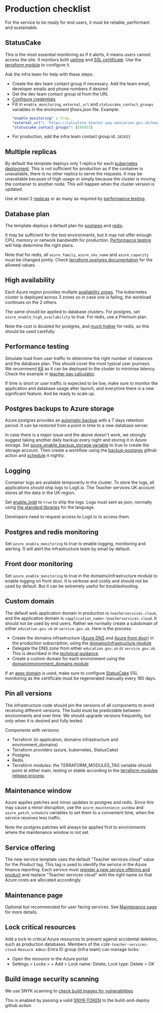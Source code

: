 # Production checklist

For the service to be ready for end users, it must be reliable, performant and sustainable.

## StatusCake
This is the most essential monitoring as if it alerts, it means users cannot access the site. It monitors both [uptime](https://www.statuscake.com/features/uptime/) and [SSL certificate](https://www.statuscake.com/features/ssl/). Use the [terraform module](https://github.com/DFE-Digital/terraform-modules/blob/main/monitoring/statuscake/README.md) to configure it.

Ask the infra team for help with these steps:
- Create the dev team contact group if necessary. Add the team email, developer emails and phone numbers if desired
- Get the dev team contact group id from the URL
- [Configure credentials](onboard-service.md#configure-statuscake-credentials)
- Fill in `enable_monitoring`, `external_url` and `statuscake_contact_groups` variables in the environment *tfvars.json* file. Example:
  ```yaml
  "enable_monitoring" : true,
  "external_url": "https://calculate-teacher-pay.education.gov.uk/healthcheck",
  "statuscake_contact_groups": [195955]
  ```
- For production, add the infra team contact group id: `282453`

## Multiple replicas
By default the template deploys only 1 replica for each [kubernetes deployment](https://kubernetes.io/docs/concepts/workloads/controllers/deployment/). This is not sufficient for production as if the container is unavailable, there is no other replica to serve the requests. It may be unavailable because of high usage or simply because the cluster is moving the container to another node. This will happen when the cluster version is updated.

Use at least 2 [replicas](https://github.com/DFE-Digital/terraform-modules/blob/04895b849cd5124e615b4e6b1850c0d918d4d081/aks/application/variables.tf#L32) or as many as required by [performance testing](#performance-testing).

## Database plan
The template deploys a default plan for [postgres](https://github.com/DFE-Digital/terraform-modules/blob/83801213853ed1e4b4bdcb8d36773c8683ff010f/aks/postgres/variables.tf#L82) and [redis](https://github.com/DFE-Digital/terraform-modules/blob/83801213853ed1e4b4bdcb8d36773c8683ff010f/aks/redis/variables.tf#L63-L71).

It may be sufficient for the test environments, but it may not offer enough CPU, memory or network bandwidth for production. [Performance testing](#performance-testing) will help determine the right plans.

Note that for redis, all `azure_family`, `azure_sku_name` and `azure_capacity` must be changed jointly. Check [terraform postgres documentation](https://registry.terraform.io/providers/hashicorp/azurerm/latest/docs/resources/postgresql_flexible_server) for the allowed values.

## High availability
Each Azure region provides multiple [availability zones](https://learn.microsoft.com/en-us/azure/reliability/availability-zones-overview). The kubernetes cluster is deployed across 3 zones so in case one is failing, the workload continues on the 2 others.

The same should be applied to database clusters. For postgres, set `azure_enable_high_availability` to true. For redis, use a Premium plan.

Note the cost is doubled for postgres, and [much higher](https://azure.microsoft.com/en-gb/pricing/details/cache/) for redis, so this should be used carefully.

## Performance testing
Simulate load from user traffic to determine the right number of instances and the database plan. This should cover the most typical user journeys. We recommend [K6](https://k6.io/) as it can be deployed to the cluster to minimise latency. Check the example in [teacher pay calculator](https://github.com/DFE-Digital/teacher-pay-calculator/tree/main/load_testing).

If time is short or user traffic is expected to be low, make sure to monitor the application and database usage after launch, and everytime there is a new significant feature. And be ready to scale up.

## Postgres backups to Azure storage
Azure postgres provides an [automatic backup](https://learn.microsoft.com/en-us/azure/postgresql/flexible-server/concepts-backup-restore) with a 7 days retention period. It can be restored from a point in time to a new database server.

In case there is a major issue and the above doesn't work, we strongly suggest taking another daily backup every night and storing it in Azure storage. Set [azure_enable_backup_storage variable](https://github.com/DFE-Digital/terraform-modules/blob/83801213853ed1e4b4bdcb8d36773c8683ff010f/aks/postgres/variables.tf#L132) to true to create the storage account. Then create a workflow using the [backup-postgres](https://github.com/DFE-Digital/github-actions/tree/master/backup-postgres) github action and [schedule](https://docs.github.com/en/actions/using-workflows/events-that-trigger-workflows#schedule) it nightly.

## Logging
Container logs are available temporarily in the cluster. To store the logs, all applications should ship logs to Logit.io. The Teacher services UK account stores all the data in the UK region.

Set [enable_logit](https://github.com/DFE-Digital/terraform-modules/blob/eae51cf1b82b5eb5a4fe6cafd76d50c8469b4aad/aks/application/variables.tf#L151) to `true` to ship the logs. Logs must sent as json, normally using [the standard libraries](https://technical-guidance.education.gov.uk/infrastructure/monitoring/logit/) for the language.

Developers need to request access to Logit.io to access them.

## Postgres and redis monitoring
Set `azure_enable_monitoring` to true to enable logging, monitoring and alerting. It will alert the infrastructure team by email by default.

## Front door monitoring
Set `azure_enable_monitoring` to true in the domains/infrastructure module to enable logging on front door. It is  verbose and costly and should not be used by default. But it can be extremely useful for troubleshooting.

## Custom domain
The default web application domain in production is `teacherservices.cloud`, and the application domain is `<application_name>.teacherservices.cloud`. It should not be used by end users. Rather we normally create a subdomain of either `education.gov.uk` or `service.gov.uk`. Here is the process:

- Create the domains infrastructure ([Azure DNS](https://learn.microsoft.com/en-us/azure/dns/dns-overview) and [Azure front door](https://learn.microsoft.com/en-us/azure/frontdoor/front-door-overview)) in the production subscription, using the [domains/infrastructure module](https://github.com/DFE-Digital/terraform-modules/tree/main/domains/infrastructure)
- Delegate the DNS zone from either `education.gov.uk` or `service.gov.uk`. This is described in the [technical guidance](https://technical-guidance.education.gov.uk/infrastructure/hosting/dns/).
- Create a custom domain for each environment using the [domain/environment_domains module](https://github.com/DFE-Digital/terraform-modules/tree/main/domains/environment_domains)

If an [apex domain](https://learn.microsoft.com/en-us/azure/frontdoor/apex-domain) is used, make sure to configure [StatusCake](#statuscake) SSL monitoring as the certificate must be regenerated manually every 180 days.

## Pin all versions
The infrastructure code should pin the versions of all components to avoid receiving different versions. The build must be predictable between environments and over time. We should upgrade versions frequently, but only when it is desired and fully tested.

Components with versions:

- Terraform (in application, domains infrastructure and environment_domains)
- Terraform providers (azure, kubernetes, StatusCake)
- Postgres
- Redis
- Terraform modules: the TERRAFORM_MODULES_TAG variable should point at either main, testing or stable according to the [terraform modules release process](https://github.com/DFE-Digital/terraform-modules/blob/main/README.md#references)

## Maintenance window
Azure applies patches and minor updates to postgres and redis. Since this may cause a minor disruption, use the `azure_maintenance_window` and `azure_patch_schedule` variables to set them to a convenient time, when the service receives less traffic.

Note the postgres patches will always be applied first to environments where the maintenance window is not set.

## Service offering
The new service template uses the default "Teacher services cloud" value for the *Product* tag. This tag is used to identify the service in the Azure finance reporting. Each service must [register a new service offering and product](https://educationgovuk.sharepoint.com/sites/teacher-services-infrastructure/SitePages/Create-a-service-offering.aspx) and replace "Teacher services cloud" with the right name so that Azure costs are allocated accordingly.

## Maintenance page
Optional but recommended for user facing services. See [Maintenance page](maintenance-page.md) for more details.

## Lock critical resources
Add a lock to critical Azure resources to prevent against accidental deletion, such as production databases. Members of the `s189-teacher-services-cloud-ResLock Admin` Entra ID group (infra team) can manage locks.
- Open the resource in the Azure portal
- Settings > Locks > + Add > Lock name: Delete, Lock type: Delete > OK

## Build image security scanning
We use SNYK scanning to [check build images for vulnerabilities](https://educationgovuk.sharepoint.com/sites/teacher-services-infrastructure/SitePages/Testing-software.aspx).

This is enabled by passing a valid [SNYK-TOKEN](https://github.com/DFE-Digital/teacher-services-cloud/blob/main/templates/new_service/.github/workflows/build-and-deploy.yml#L3) to the build-and-deploy github action
